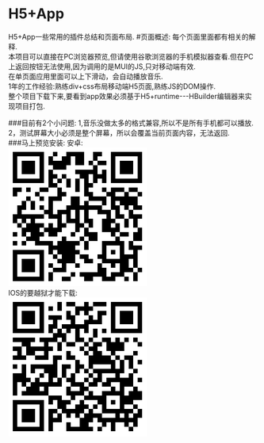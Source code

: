 # H5+App
H5+App一些常用的插件总结和页面布局.
#页面概述:
每个页面里面都有相关的解释.<br />
本项目可以直接在PC浏览器预览,但请使用谷歌浏览器的手机模拟器查看.但在PC上返回按钮无法使用,因为调用的是MUI的JS,只对移动端有效.<br />
在单页面应用里面可以上下滑动，会自动播放音乐.<br />
1年的工作经验:熟练div+css布局移动端H5页面,熟练JS的DOM操作.<br />
整个项目下载下来,要看到app效果必须基于H5+runtime---HBuilder编辑器来实现项目打包.<br />

###目前有2个小问题:
1,音乐没做太多的格式兼容,所以不是所有手机都可以播放.<br />
2，测试屏幕大小必须是整个屏幕，所以会覆盖当前页面内容，无法返回.<br />
###马上预览安装:
安卓:<br />
![image](https://github.com/windtony/WebApp/blob/master/img/android.png)<br />
IOS的要越狱才能下载:<br />
![image](https://github.com/windtony/WebApp/blob/master/img/apple.png)
